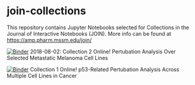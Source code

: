 # join-collections
This repository contains Jupyter Notebooks selected for Collections in the Journal of Interactive Notebooks (JOIN). More info can be found at https://amp.pharm.mssm.edu/join/

[![Binder](https://mybinder.org/badge.svg)](https://mybinder.org/v2/gh/MaayanLab/join-issues/master?filepath=join-issue-2)
2018-08-02: Collection 2 Online! Pertubation Analysis Over Selected Metastatic Melanoma Cell Lines

[![Binder](https://mybinder.org/badge.svg)](https://mybinder.org/v2/gh/MaayanLab/join-issues/master)
Collection 1 Online! p53-Related Pertubation Analysis Across Multiple Cell Lines in Cancer
